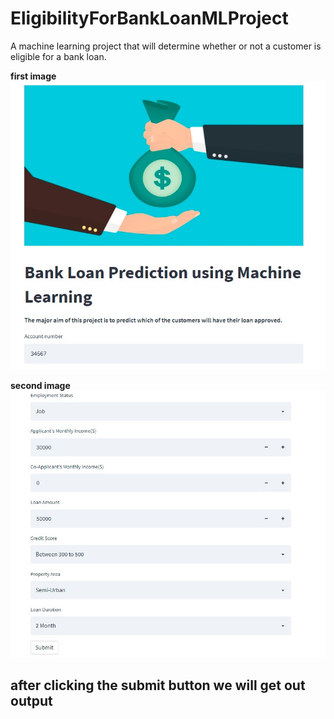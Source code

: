 # EligibilityForBankLoanMLProject
A machine learning project that will determine whether or not a customer is eligible for a bank loan.

**first image**
![alt text](pimg01.jpeg)

**second image**
![alt text](pimg02.jpeg)

## after clicking the submit button we will get out output